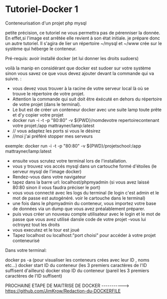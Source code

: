 # Tutoriel-Docker 1
Conteneurisation d'un projet php mysql

petite précision, ce tutoriel ne vous permettra pas de pérenniser la donnée. En effet,si l'image est arrêtée elle revient à son état initiale.
je prépare donc un autre tutoriel.
Il s'agira de  lier un répertoire ~/mysql et ~/www crée sur le système qui héberge le conteneur.



Pré-requis: avoir installé docker (et lui donner les droits sudoers)

voilà la manip en considérant que docker est sudoer sur votre système 
sinon vous savez ce que vous devez ajouter devant la commande qui va suivre. :

- vous devez vous trouver à la racine de votre serveur local là où se trouve le répertoire de votre projet.
- Attention la commande qui suit doit être éxécuté en dehors du répertoire de votre projet (dans le terminal).
- Le but est de créer un conteneur docker avec une suite lamp toute prête et d'y copier votre projet
- docker run -i -t -p "80:80" -v ${PWD}/nomdevotre repertoirecontenant votre projet:/app mattrayner/lamp:latest
- // vous adaptez les ports si vous le désirez
- //moi j'ai préféré stopper mes serveurs

exemple:
docker run -i -t -p "80:80" -v ${PWD}/projetschool:/app mattrayner/lamp:latest 

- ensuite vous scrutez votre terminal lors de l'installation.
- vous y trouvez vos accés mysql dans un cartouche formé d'étoiles (le serveur mysql de l'image docker)
- Rendez-vous dans votre navigateur
- tapez dans la barre url:  localhost/phpmyadmin  (si vous avez laissé 80:80 sinon il vous faudra préciser le port)
- vous vous connecté avec les logs du terminal (le login c'est admin  et le mot de passe est autogénéré. 
  voir le cartouche dans le terminal)
- une fois dans le phpmyadmin du conteneur, vous importez votre base de données 
  via un dump que vous avez préalablement préparer.
- puis vous créer un nouveau compte utilisateur avec le login et le mot de passe 
  que vous avez utilisé dansle code de votre projet
 -vous lui octroyez tout les droits
 - vous executez et le tour est joué
 - Tapez localhost ou localhost:"port choisi" pour accéder à votre projet conteneurisé
 
 Dans votre terminal:
 
 docker ps -a                     (pour visualiser les conteneurs crées avec leur ID , noms etc...)
 docker start ID du conteneur     (les 3 premiers caractères de l'ID suffisent d'ailleurs)
 docker stop ID du conteneur      (pareil les 3 premiers caractères de l'ID suffisent)

PROCHAINE ETAPE DE MAITRISE DE DOCKER -----------> https://github.com/JimKrow/Redaction-du-DOCKERFILE
